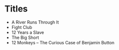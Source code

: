 # Titles

- A River Runs Through It
- Fight Club
- 12 Years a Slave
- The Big Short
- 12 Monkeys
– The Curious Case of Benjamin Button
